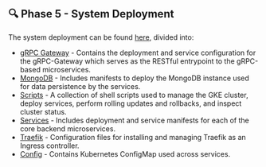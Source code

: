 ## 🔍 Phase 5 - System Deployment

The system deployment can be found [here](../../code/kubernetes), divided into:
- [gRPC Gateway](../../code/kubernetes/grpc-gateway) - Contains the deployment and service configuration for the gRPC-Gateway which serves as the RESTful entrypoint to the gRPC-based microservices.
- [MongoDB](../../code/kubernetes/mongo) - Includes manifests to deploy the MongoDB instance used for data persistence by the services.
- [Scripts](../../code/kubernetes/scripts) - A collection of shell scripts used to manage the GKE cluster, deploy services, perform rolling updates and rollbacks, and inspect cluster status.
- [Services](../../code/kubernetes/services) - Includes deployment and service manifests for each of the core backend microservices.
- [Traefik](../../code/kubernetes/traefik) - Configuration files for installing and managing Traefik as an Ingress controller.
- [Config](../../code/kubernetes/config.yaml) - Contains Kubernetes ConfigMap used across services.